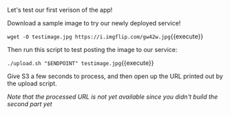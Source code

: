 Let's test our first verison of the app!

Download a sample image to try our newly deployed service!

`wget -O testimage.jpg https://i.imgflip.com/gw42w.jpg`{{execute}}

Then run this script to test posting the image to our service:

`./upload.sh "$ENDPOINT" testimage.jpg`{{execute}}

Give S3 a few seconds to process, and then open up the URL printed out by the upload script.

*Note that the processed URL is not yet available since you didn't build the second part yet*